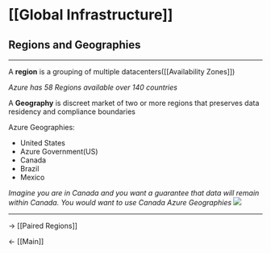 # [[Global Infrastructure]]
## Regions and Geographies

<hr>

A **region** is a grouping of multiple datacenters([[Availability Zones]])

*Azure has 58 Regions available over 140 countries*

A **Geography** is discreet market of two or more regions that preserves data residency and compliance boundaries

Azure Geographies:

-   United States
-   Azure Government(US)
-   Canada
-   Brazil
-   Mexico

*Imagine you are in Canada and you want a guarantee that data will remain within Canada. You would want to use Canada Azure Geographies*
![](https://lh6.googleusercontent.com/Yk7pdHk9BprUwTCv_h1p7pnllMdO0v40DJ9MoXuEzjM61ggO_XQB7Prik72XFsKWzvtv33zUNzQTho-A8d7IA6OhrxVaGZVLxg4NyezMqUJuPPX_2mc3vyxvdNnruZ-k-e9IaBZM0ODwyj5hnQ)

<hr>



-> [[Paired Regions]]

<- [[Main]]